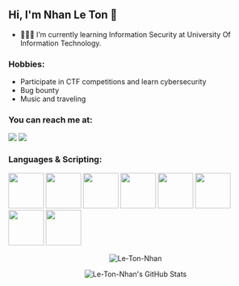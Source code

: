 ## Hi, I'm Nhan Le Ton 👀

- 👨🏽‍💻 I’m currently learning Information Security at University Of Information Technology.
### Hobbies: 

- Participate in CTF competitions and learn cybersecurity
- Bug bounty 
- Music and traveling

### You can reach me at:

<a href="https://www.facebook.com/tonnhan.le/"><img src="https://img.icons8.com/color/48/000000/facebook.png"/></a>
<a href="https://www.youtube.com/channel/UC4tZHxA35NsiA028carW8JA"><img src="https://img.icons8.com/color/48/000000/youtube-play.png"/></a>


### Languages & Scripting:

<div style="display:inline">
<img height="70" src="https://img.icons8.com/color/48/000000/c-plus-plus-logo.png"/>
<img height="70" src="https://img.icons8.com/color/48/000000/c-programming.png"/>
<img height="70" src="https://img.icons8.com/color/48/000000/python--v1.png"/>
<img height="70" src="https://img.icons8.com/color/48/000000/c-sharp-logo.png"/>
<img height="70" src="https://img.icons8.com/external-tal-revivo-duo-tal-revivo/50/000000/external-django-a-high-level-python-web-framework-that-encourages-rapid-development-logo-duo-tal-revivo.png"/>
<img height="70" src="https://img.icons8.com/color/344/html-5--v1.png"/>
<img height="70" src="https://img.icons8.com/color/344/css3.png"/>
<img height="70" src="https://img.icons8.com/color/344/java-coffee-cup-logo--v1.png"/>

</div>
<br>

<p align="center"><img src="https://github-readme-stats.vercel.app/api/top-langs/?username=Le-Ton-Nhan&langs_count=10&theme=tokyonight&layout=compact" alt="Le-Ton-Nhan" /></p>
<p align="center"><img src="https://github-readme-stats.vercel.app/api?username=Le-Ton-Nhan&show_icons=true&theme=synthwave" alt="Le-Ton-Nhan's GitHub Stats" /></p>
